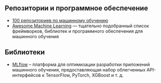 ## Репозитории и программное обеспечение
- [100 репозиториев по машинному обучению](http://meta-guide.com/software-meta-guide/100-best-github-machine-learning)
- [Awesome Machine Learning](https://github.com/josephmisiti/awesome-machine-learning) — тщательно подобранный список фреймворков, библиотек и программного обеспечения для машинного обучения

## Библиотеки
- [MLflow](https://github.com/mlflow/mlflow) – платформа для оптимизации разработки приложений машинного обучения, предоставляющая набор облегченных API-интерфейсов к TensorFlow, PyTorch, XGBoost и т. д.